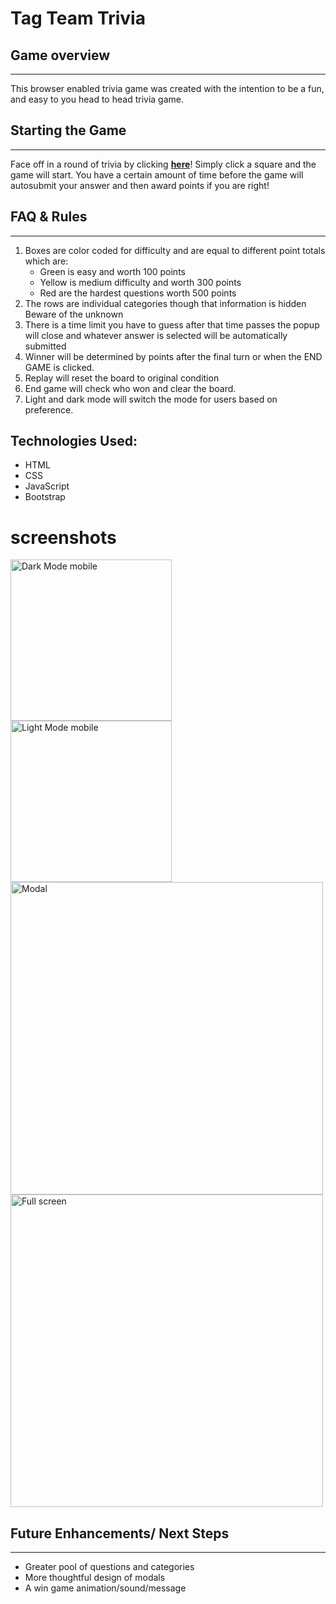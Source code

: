 # Tag Team Trivia

## __Game overview__
---
This browser enabled trivia game was created with the intention to be a fun, and easy to you head to head trivia game. 


## __Starting the Game__
---
Face off in a round of trivia by clicking **[here](https://vigorous-khorana-7e3a41.netlify.app)**!
Simply click a square and the game will start. You have a certain amount of time before the game will autosubmit your answer and then award points if you are right!

## FAQ & Rules
--- 
1. Boxes are color coded for difficulty and are equal to different point totals which are: 
   *  Green is easy and worth 100 points
   *  Yellow is medium difficulty and worth 300 points
   *  Red are the hardest questions worth 500 points
2. The rows are individual categories though that information is hidden Beware of the unknown
3. There is a time limit you have to guess after that time passes the popup will close and whatever answer is selected will be automatically submitted
4. Winner will be determined by points after the final turn or when the END GAME is clicked. 
5. Replay will reset the board to original condition 
6. End game will check who won and clear the board.
7. Light and dark mode will switch the mode for users based on preference. 

## Technologies Used:
 * HTML
 * CSS
 * JavaScript
 * Bootstrap


# screenshots

<img width="258" alt="Dark Mode mobile" src="https://user-images.githubusercontent.com/51840257/138463430-dc30af81-91d3-434a-a652-483f8afa6fac.png">
<img width="258" alt="Light Mode mobile" src="https://user-images.githubusercontent.com/51840257/138463804-42320df5-bcdb-4f5a-b636-1f7f4cc3c59f.png">
<img width="500" alt="Modal" src="https://user-images.githubusercontent.com/51840257/138463913-63861acd-473a-4735-9bbe-e0468615d888.png">
<img width="500" alt="Full screen" src="https://user-images.githubusercontent.com/51840257/138464072-36365df3-cd35-42bc-a60a-dfbf60a08816.png">


## Future Enhancements/ Next Steps
---
* Greater pool of questions and categories
* More thoughtful design of modals
* A win game animation/sound/message
  